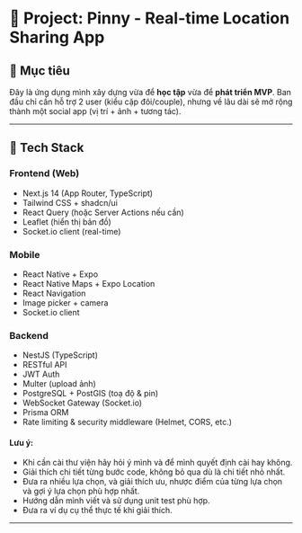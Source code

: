 # 📍 Project: Pinny - Real-time Location Sharing App

## 🧠 Mục tiêu
Đây là ứng dụng mình xây dựng vừa để **học tập** vừa để **phát triển MVP**. Ban đầu chỉ cần hỗ trợ 2 user (kiểu cặp đôi/couple), nhưng về lâu dài sẽ mở rộng thành một social app (vị trí + ảnh + tương tác).

---

## 🔧 Tech Stack

### Frontend (Web)
- Next.js 14 (App Router, TypeScript)
- Tailwind CSS + shadcn/ui
- React Query (hoặc Server Actions nếu cần)
- Leaflet (hiển thị bản đồ)
- Socket.io client (real-time)

### Mobile
- React Native + Expo
- React Native Maps + Expo Location
- React Navigation
- Image picker + camera
- Socket.io client

### Backend
- NestJS (TypeScript)
- RESTful API
- JWT Auth
- Multer (upload ảnh)
- PostgreSQL + PostGIS (toạ độ & pin)
- WebSocket Gateway (Socket.io)
- Prisma ORM
- Rate limiting & security middleware (Helmet, CORS, etc.)

#### Lưu ý: 
- Khi cần cài thư viện hãy hỏi ý mình và để mình quyết định cài hay không.
- Giải thích chi tiết từng bước code, không bỏ qua dù là chi tiết nhỏ nhất.
- Đưa ra nhiều lựa chọn, và giải thích ưu, nhược điểm của từng lựa chọn và gợi ý lựa chọn phù hợp nhất.
- Hướng dẫn mình viết và sử dụng unit test phù hợp.
- Đưa ra ví dụ cụ thể thực tế khi giải thích.

---